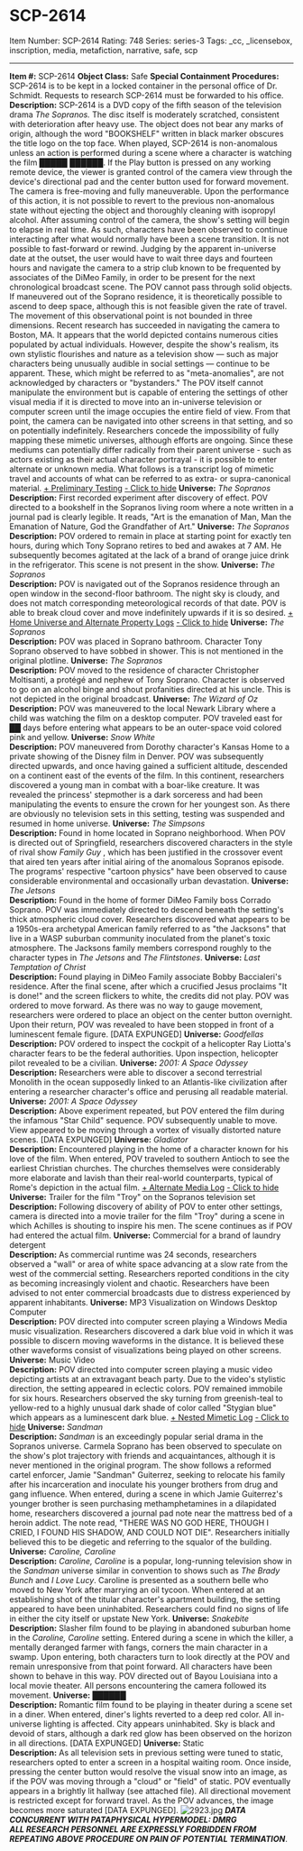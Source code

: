 # SCP-2614
Item Number: SCP-2614
Rating: 748
Series: series-3
Tags: _cc, _licensebox, inscription, media, metafiction, narrative, safe, scp

---

**Item #:** SCP-2614
**Object Class:** Safe
**Special Containment Procedures:** SCP-2614 is to be kept in a locked container in the personal office of Dr. Schmidt. Requests to research SCP-2614 must be forwarded to his office.
**Description:** SCP-2614 is a DVD copy of the fifth season of the television drama _The Sopranos._ The disc itself is moderately scratched, consistent with deterioration after heavy use. The object does not bear any marks of origin, although the word "BOOKSHELF" written in black marker obscures the title logo on the top face.
When played, SCP-2614 is non-anomalous unless an action is performed during a scene where a character is watching the film █████ ██████. If the Play button is pressed on any working remote device, the viewer is granted control of the camera view through the device's directional pad and the center button used for forward movement. The camera is free-moving and fully maneuverable. Upon the performance of this action, it is not possible to revert to the previous non-anomalous state without ejecting the object and thoroughly cleaning with isopropyl alcohol.
After assuming control of the camera, the show's setting will begin to elapse in real time. As such, characters have been observed to continue interacting after what would normally have been a scene transition. It is not possible to fast-forward or rewind. Judging by the apparent in-universe date at the outset, the user would have to wait three days and fourteen hours and navigate the camera to a strip club known to be frequented by associates of the DiMeo Family, in order to be present for the next chronological broadcast scene.
The POV cannot pass through solid objects. If maneuvered out of the Soprano residence, it is theoretically possible to ascend to deep space, although this is not feasible given the rate of travel.
The movement of this observational point is not bounded in three dimensions. Recent research has succeeded in navigating the camera to Boston, MA. It appears that the world depicted contains numerous cities populated by actual individuals. However, despite the show's realism, its own stylistic flourishes and nature as a television show — such as major characters being unusually audible in social settings — continue to be apparent. These, which might be referred to as "meta-anomalies", are not acknowledged by characters or "bystanders."
The POV itself cannot manipulate the environment but is capable of entering the settings of other visual media if it is directed to move into an in-universe television or computer screen until the image occupies the entire field of view. From that point, the camera can be navigated into other screens in that setting, and so on potentially indefinitely.
Researchers concede the impossibility of fully mapping these mimetic universes, although efforts are ongoing. Since these mediums can potentially differ radically from their parent universe - such as actors existing as their actual character portrayal - it is possible to enter alternate or unknown media.
What follows is a transcript log of mimetic travel and accounts of what can be referred to as extra- or supra-canonical material.
[\+ Preliminary Testing](javascript:;)
[\- Click to hide](javascript:;)
**Universe:** _The Sopranos_  
**Description:** First recorded experiment after discovery of effect. POV directed to a bookshelf in the Sopranos living room where a note written in a journal pad is clearly legible. It reads, "Art is the emanation of Man, Man the Emanation of Nature, God the Grandfather of Art."
**Universe:** _The Sopranos_  
**Description:** POV ordered to remain in place at starting point for exactly ten hours, during which Tony Soprano retires to bed and awakes at 7 AM. He subsequently becomes agitated at the lack of a brand of orange juice drink in the refrigerator. This scene is not present in the show.
**Universe:** _The Sopranos_  
**Description:** POV is navigated out of the Sopranos residence through an open window in the second-floor bathroom. The night sky is cloudy, and does not match corresponding meteorological records of that date. POV is able to break cloud cover and move indefinitely upwards if it is so desired.
[\+ Home Universe and Alternate Property Logs](javascript:;)
[\- Click to hide](javascript:;)
**Universe:** _The Sopranos_  
**Description:** POV was placed in Soprano bathroom. Character Tony Soprano observed to have sobbed in shower. This is not mentioned in the original plotline.
**Universe:** _The Sopranos_  
**Description:** POV moved to the residence of character Christopher Moltisanti, a protégé and nephew of Tony Soprano. Character is observed to go on an alcohol binge and shout profanities directed at his uncle. This is not depicted in the original broadcast.
**Universe:** _The Wizard of Oz_  
**Description:** POV was maneuvered to the local Newark Library where a child was watching the film on a desktop computer. POV traveled east for ██ days before entering what appears to be an outer-space void colored pink and yellow.
**Universe:** _Snow White_  
**Description:** POV maneuvered from Dorothy character's Kansas Home to a private showing of the Disney film in Denver. POV was subsequently directed upwards, and once having gained a sufficient altitude, descended on a continent east of the events of the film. In this continent, researchers discovered a young man in combat with a boar-like creature. It was revealed the princess' stepmother is a dark sorceress and had been manipulating the events to ensure the crown for her youngest son. As there are obviously no television sets in this setting, testing was suspended and resumed in home universe.
**Universe:** _The Simpsons_  
**Description:** Found in home located in Soprano neighborhood. When POV is directed out of Springfield, researchers discovered characters in the style of rival show _Family Guy_ , which has been justified in the crossover event that aired ten years after initial airing of the anomalous Sopranos episode. The programs' respective "cartoon physics" have been observed to cause considerable environmental and occasionally urban devastation.
**Universe:** _The Jetsons_  
**Description:** Found in the home of former DiMeo Family boss Corrado Soprano. POV was immediately directed to descend beneath the setting's thick atmospheric cloud cover. Researchers discovered what appears to be a 1950s-era archetypal American family referred to as "the Jacksons" that live in a WASP suburban community inoculated from the planet's toxic atmosphere. The Jacksons family members correspond roughly to the character types in _The Jetsons_ and _The Flintstones_.
**Universe:** _Last Temptation of Christ_  
**Description:** Found playing in DiMeo Family associate Bobby Baccialeri's residence. After the final scene, after which a crucified Jesus proclaims "It is done!" and the screen flickers to white, the credits did not play. POV was ordered to move forward. As there was no way to gauge movement, researchers were ordered to place an object on the center button overnight. Upon their return, POV was revealed to have been stopped in front of a luminescent female figure. [DATA EXPUNGED]
**Universe:** _Goodfellas_  
**Description:** POV ordered to inspect the cockpit of a helicopter Ray Liotta's character fears to be the federal authorities. Upon inspection, helicopter pilot revealed to be a civilian.
**Universe:** _2001: A Space Odyssey_  
**Description:** Researchers were able to discover a second terrestrial Monolith in the ocean supposedly linked to an Atlantis-like civilization after entering a researcher character's office and perusing all readable material.
**Universe:** _2001: A Space Odyssey_  
**Description:** Above experiment repeated, but POV entered the film during the infamous "Star Child" sequence. POV subsequently unable to move. View appeared to be moving through a vortex of visually distorted nature scenes. [DATA EXPUNGED]
**Universe:** _Gladiator_  
**Description:** Encountered playing in the home of a character known for his love of the film. When entered, POV traveled to southern Antioch to see the earliest Christian churches. The churches themselves were considerably more elaborate and lavish than their real-world counterparts, typical of Rome's depiction in the actual film.
[\+ Alternate Media Log](javascript:;)
[\- Click to hide](javascript:;)
**Universe:** Trailer for the film "Troy" on the Sopranos television set  
**Description:** Following discovery of ability of POV to enter other settings, camera is directed into a movie trailer for the film "Troy" during a scene in which Achilles is shouting to inspire his men. The scene continues as if POV had entered the actual film.
**Universe:** Commercial for a brand of laundry detergent  
**Description:** As commercial runtime was 24 seconds, researchers observed a "wall" or area of white space advancing at a slow rate from the west of the commercial setting. Researchers reported conditions in the city as becoming increasingly violent and chaotic. Researchers have been advised to not enter commercial broadcasts due to distress experienced by apparent inhabitants.
**Universe:** MP3 Visualization on Windows Desktop Computer  
**Description:** POV directed into computer screen playing a Windows Media music visualization. Researchers discovered a dark blue void in which it was possible to discern moving waveforms in the distance. It is believed these other waveforms consist of visualizations being played on other screens.
**Universe:** Music Video  
**Description:** POV directed into computer screen playing a music video depicting artists at an extravagant beach party. Due to the video's stylistic direction, the setting appeared in eclectic colors. POV remained immobile for six hours. Researchers observed the sky turning from greenish-teal to yellow-red to a highly unusual dark shade of color called "Stygian blue" which appears as a luminescent dark blue.
[\+ Nested Mimetic Log](javascript:;)
[\- Click to hide](javascript:;)
**Universe:** _Sandman_  
**Description:** _Sandman_ is an exceedingly popular serial drama in the Sopranos universe. Carmela Soprano has been observed to speculate on the show's plot trajectory with friends and acquaintances, although it is never mentioned in the original program. The show follows a reformed cartel enforcer, Jamie "Sandman" Guiterrez, seeking to relocate his family after his incarceration and inoculate his younger brothers from drug and gang influence. When entered, during a scene in which Jamie Guiterrez's younger brother is seen purchasing methamphetamines in a dilapidated home, researchers discovered a journal pad note near the mattress bed of a heroin addict. The note read, "THERE WAS NO GOD HERE, THOUGH I CRIED, I FOUND HIS SHADOW, AND COULD NOT DIE". Researchers initially believed this to be diegetic and referring to the squalor of the building.
**Universe:** _Caroline, Caroline_  
**Description:** _Caroline, Caroline_ is a popular, long-running television show in the _Sandman_ universe similar in convention to shows such as _The Brady Bunch_ and _I Love Lucy_. Caroline is presented as a southern belle who moved to New York after marrying an oil tycoon. When entered at an establishing shot of the titular character's apartment building, the setting appeared to have been uninhabited. Researchers could find no signs of life in either the city itself or upstate New York.
**Universe:** _Snakebite_  
**Description:** Slasher film found to be playing in abandoned suburban home in the _Caroline, Caroline_ setting. Entered during a scene in which the killer, a mentally deranged farmer with fangs, corners the main character in a swamp. Upon entering, both characters turn to look directly at the POV and remain unresponsive from that point forward. All characters have been shown to behave in this way. POV directed out of Bayou Louisiana into a local movie theater. All persons encountering the camera followed its movement.
**Universe:** ██████  
**Description:** Romantic film found to be playing in theater during a scene set in a diner. When entered, diner's lights reverted to a deep red color. All in-universe lighting is affected. City appears uninhabited. Sky is black and devoid of stars, although a dark red glow has been observed on the horizon in all directions. [DATA EXPUNGED]
**Universe:** Static  
**Description:** As all television sets in previous setting were tuned to static, researchers opted to enter a screen in a hospital waiting room. Once inside, pressing the center button would resolve the visual snow into an image, as if the POV was moving through a "cloud" or "field" of static. POV eventually appears in a brightly lit hallway (see attached file). All directional movement is restricted except for forward travel. As the POV advances, the image becomes more saturated [DATA EXPUNGED].
![2923.jpg](https://scp-wiki.wdfiles.com/local--files/scp-2614/2923.jpg)
**_DATA CONCURRENT WITH PATAPHYSICAL HYPERMODEL: DMRG  
ALL RESEARCH PERSONNEL ARE EXPRESSLY FORBIDDEN FROM REPEATING ABOVE PROCEDURE ON PAIN OF POTENTIAL TERMINATION_**.